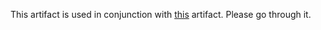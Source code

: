 This artifact is used in conjunction with [this](https://github.com/azure/azure-devtestlab/tree/master/artifacts/windows-schedule-longrunning-task-sample) artifact. Please go through it.
